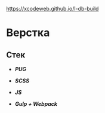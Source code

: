 https://xcodeweb.github.io/l-db-build

# Верстка

## Стек

- **_PUG_**

- **_SCSS_**

- **_JS_**

- **_Gulp + Webpack_**
